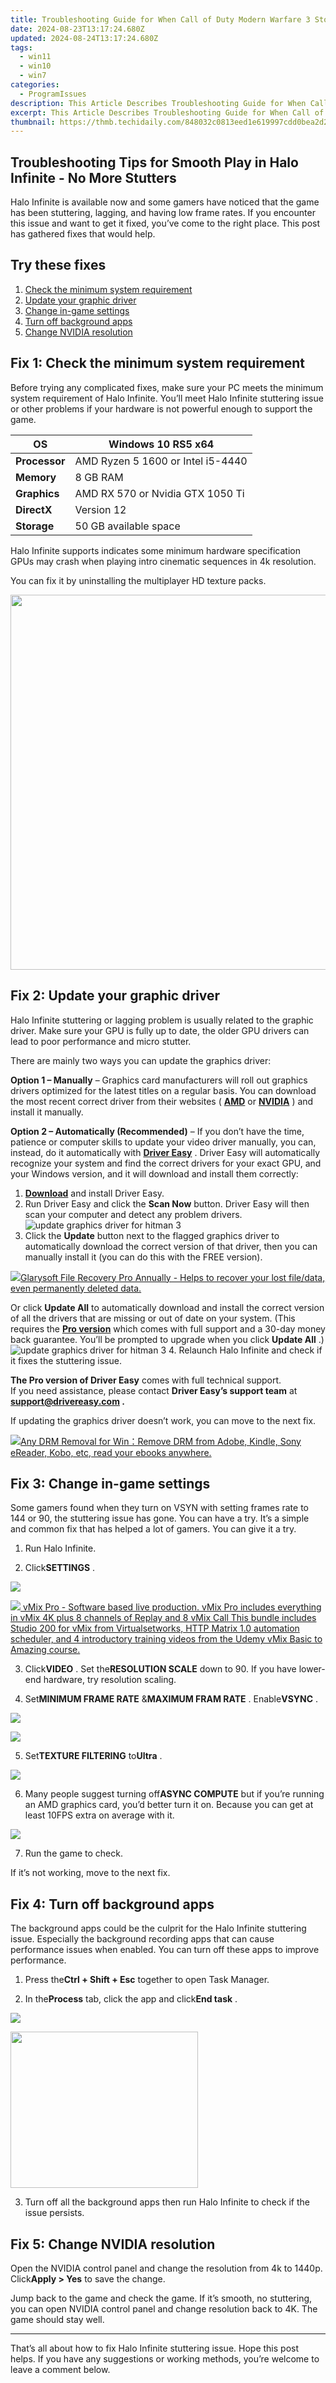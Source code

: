 ```yaml
---
title: Troubleshooting Guide for When Call of Duty Modern Warfare 3 Stops Running
date: 2024-08-23T13:17:24.680Z
updated: 2024-08-24T13:17:24.680Z
tags:
  - win11
  - win10
  - win7
categories:
  - ProgramIssues
description: This Article Describes Troubleshooting Guide for When Call of Duty Modern Warfare 3 Stops Running
excerpt: This Article Describes Troubleshooting Guide for When Call of Duty Modern Warfare 3 Stops Running
thumbnail: https://thmb.techidaily.com/848032c0813eed1e619997cdd0bea2d2fe7603582b1ae72dd2c30508b513eea6.png
---
```


## Troubleshooting Tips for Smooth Play in Halo Infinite - No More Stutters

Halo Infinite is available now and some gamers have noticed that the game has been stuttering, lagging, and having low frame rates. If you encounter this issue and want to get it fixed, you’ve come to the right place. This post has gathered fixes that would help.

## Try these fixes

1. [Check the minimum system requirement](https://tools.techidaily.com/drivereasy/download/)
2. [Update your graphic driver](https://tools.techidaily.com/drivereasy/download/)
3. [Change in-game settings](https://tools.techidaily.com/drivereasy/download/)
4. [Turn off background apps](https://tools.techidaily.com/drivereasy/download/)
5. [Change NVIDIA resolution](https://tools.techidaily.com/drivereasy/download/)

## Fix 1: Check the minimum system requirement

 Before trying any complicated fixes, make sure your PC meets the minimum system requirement of Halo Infinite. You’ll meet Halo Infinite stuttering issue or other problems if your hardware is not powerful enough to support the game.

| **OS**        | Windows 10 RS5 x64                |
| ------------- | --------------------------------- |
| **Processor** | AMD Ryzen 5 1600 or Intel i5-4440 |
| **Memory**    | 8 GB RAM                          |
| **Graphics**  | AMD RX 570 or Nvidia GTX 1050 Ti  |
| **DirectX**   | Version 12                        |
| **Storage**   | 50 GB available space             |

 Halo Infinite supports indicates some minimum hardware specification GPUs may crash when playing intro cinematic sequences in 4k resolution.

You can fix it by uninstalling the multiplayer HD texture packs.

<!-- affiliate ads begin -->
<a href="https://uperfect.sjv.io/c/5597632/1246754/15155" target="_top" id="1246754"><img src="//a.impactradius-go.com/display-ad/15155-1246754" border="0" alt="" width="600" height="600"/></a><img height="0" width="0" src="https://imp.pxf.io/i/5597632/1246754/15155" style="position:absolute;visibility:hidden;" border="0" />
<!-- affiliate ads end -->
## Fix 2: Update your graphic driver

 Halo Infinite stuttering or lagging problem is usually related to the graphic driver. Make sure your GPU is fully up to date, the older GPU drivers can lead to poor performance and micro stutter.

There are mainly two ways you can update the graphics driver:

**Option 1 – Manually** – Graphics card manufacturers will roll out graphics drivers optimized for the latest titles on a regular basis. You can download the most recent correct driver from their websites ( **[AMD](https://www.amd.com/en/support)**  or **[NVIDIA](https://tools.techidaily.com/drivereasy/download/)**  ) and install it manually.

**Option 2 – Automatically (Recommended)** – If you don’t have the time, patience or computer skills to update your video driver manually, you can, instead, do it automatically with **[Driver Easy](https://tools.techidaily.com/drivereasy/download/)**  . Driver Easy will automatically recognize your system and find the correct drivers for your exact GPU, and your Windows version, and it will download and install them correctly:

1. **[Download](https://tools.techidaily.com/drivereasy/download/)**  and install Driver Easy.
2. Run Driver Easy and click the **Scan Now** button. Driver Easy will then scan your computer and detect any problem drivers.  
![update graphics driver for hitman 3](https://images.drivereasy.com/wp-content/uploads/2021/01/update-graphics-driver-de-1.jpg)
3. Click the **Update** button next to the flagged graphics driver to automatically download the correct version of that driver, then you can manually install it (you can do this with the FREE version).  
<!-- affiliate ads begin -->
<a href="https://order.glarysoft.com/order/checkout.php?PRODS=35504869&QTY=1&AFFILIATE=108875&CART=1"><img src="https://secure.avangate.com/images/merchant/6734fa703f6633ab896eecbdfad8953a/products/1_FR-200-1.png" border="0">Glarysoft File Recovery Pro Annually -  Helps to recover your lost file/data, even permanently deleted data. 
</a>
<!-- affiliate ads end -->

 Or click **Update All** to automatically download and install the correct version of all the drivers that are missing or out of date on your system. (This requires the **[Pro version](https://tools.techidaily.com/drivereasy/download/)**  which comes with full support and a 30-day money back guarantee. You’ll be prompted to upgrade when you click **Update All** .)  
![update graphics driver for hitman 3](https://images.drivereasy.com/wp-content/uploads/2021/01/update-graphics-driver-de-2.jpg)
4. Relaunch Halo Infinite and check if it fixes the stuttering issue.

**The Pro version of Driver Easy** comes with full technical support.  
 If you need assistance, please contact **Driver Easy’s support team** at **[support@drivereasy.com](https://tools.techidaily.com/drivereasy/download/) .**

 If updating the graphics driver doesn’t work, you can move to the next fix.

<!-- affiliate ads begin -->
<a href="https://secure.2checkout.com/order/checkout.php?PRODS=4600113&QTY=1&AFFILIATE=108875&CART=1"><img src="https://www.epubor.com/images/drm-removal-feature2.png" border="0">Any DRM Removal for Win：Remove DRM from Adobe, Kindle, Sony eReader, Kobo, etc, read your ebooks anywhere.</a>
<!-- affiliate ads end -->
## Fix 3: Change in-game settings

 Some gamers found when they turn on VSYN with setting frames rate to 144 or 90, the stuttering issue has gone. You can have a try. It’s a simple and common fix that has helped a lot of gamers. You can give it a try.

1) Run Halo Infinite.

2) Click**SETTINGS** .

![](https://images.drivereasy.com/wp-content/uploads/2021/11/image-27.png)

<!-- affiliate ads begin -->
<a href="https://secure.2checkout.com/order/checkout.php?PRODS=30901410&QTY=1&AFFILIATE=108875&CART=1"> <img src="https://secure.avangate.com/images/merchant/ce9a6fb2becc2d235e62b125e9260102/products/copy_1_copy_vMixCallScreenshot1-large.jpg" border="0"> vMix Pro - Software based live production. vMix Pro includes everything in vMix 4K plus 8 channels of Replay and 8 vMix Call 
This bundle includes Studio 200 for vMix from Virtualsetworks, HTTP Matrix 1.0 automation scheduler, and 4 introductory training videos from the Udemy vMix Basic to Amazing course. </a>
<!-- affiliate ads end -->
 3) Click**VIDEO** . Set the**RESOLUTION SCALE** down to 90\. If you have lower-end hardware, try resolution scaling.

 4) Set**MINIMUM FRAME RATE** &**MAXIMUM FRAM RATE** . Enable**VSYNC** .

![](https://images.drivereasy.com/wp-content/uploads/2021/11/image-31-1200x580.png)

<!-- affiliate ads begin -->
<a href="https://shop.mondly.com/affiliate.php?ACCOUNT=ATISTUDI&AFFILIATE=108875&PATH=https%3A%2F%2Fwww.mondly.com%3FAFFILIATE%3D108875%26RESOURCE%3D%2BBusiness%2B970x90%2B"><img src="https://secure.avangate.com/images/merchant/69c418c33ec2e1a4267fa9bb77fa1428/business-970x90.gif" border="0"></a>
<!-- affiliate ads end -->
 5) Set**TEXTURE FILTERING** to**Ultra** .

![](https://images.drivereasy.com/wp-content/uploads/2021/11/image-32.png)

 6) Many people suggest turning off**ASYNC COMPUTE** but if you’re running an AMD graphics card, you’d better turn it on. Because you can get at least 10FPS extra on average with it.

![](https://images.drivereasy.com/wp-content/uploads/2021/11/image-34.png)

7) Run the game to check.

If it’s not working, move to the next fix.

## Fix 4: Turn off background apps

 The background apps could be the culprit for the Halo Infinite stuttering issue. Especially the background recording apps that can cause performance issues when enabled. You can turn off these apps to improve performance.

 1) Press the**Ctrl + Shift + Esc** together to open Task Manager.

 2) In the**Process** tab, click the app and click**End task** .

![](https://images.drivereasy.com/wp-content/uploads/2021/11/image-29.png)

<!-- affiliate ads begin -->
<a href="https://boody-eco-wear.pxf.io/c/5597632/1567905/13846" target="_top" id="1567905"><img src="//a.impactradius-go.com/display-ad/13846-1567905" border="0" alt="" width="300" height="250"/></a><img height="0" width="0" src="https://imp.pxf.io/i/5597632/1567905/13846" style="position:absolute;visibility:hidden;" border="0" />
<!-- affiliate ads end -->
 3) Turn off all the background apps then run Halo Infinite to check if the issue persists.

## Fix 5: Change NVIDIA resolution

 Open the NVIDIA control panel and change the resolution from 4k to 1440p. Click**Apply > Yes** to save the change.

 Jump back to the game and check the game. If it’s smooth, no stuttering, you can open NVIDIA control panel and change resolution back to 4K. The game should stay well.

---

 That’s all about how to fix Halo Infinite stuttering issue. Hope this post helps. If you have any suggestions or working methods, you’re welcome to leave a comment below.

<ins class="adsbygoogle"
     style="display:block"
     data-ad-format="autorelaxed"
     data-ad-client="ca-pub-7571918770474297"
     data-ad-slot="1223367746"></ins>



<ins class="adsbygoogle"
     style="display:block"
     data-ad-client="ca-pub-7571918770474297"
     data-ad-slot="8358498916"
     data-ad-format="auto"
     data-full-width-responsive="true"></ins>


